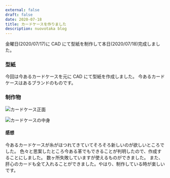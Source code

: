 ```yaml
---
external: false
draft: false
date: 2020-07-18
title: カードケースを作りました
description: nuovotaka blog
---
```


金曜日(2020/07/17)に CAD にて型紙を制作して本日(2020/07/18)完成しました。

### 型紙

今回は今あるカードケースを元に CAD にて型紙を作成しました。
今あるカードケースはあるブランドのものです。

### 制作物

![カードケース正面](/images/20200718_cardcase-1.jpeg)

![カードケースの中身](/images/20200718_cardcase-2.jpeg)

#### 感想

今あるカードケースが糸がほつれてきていてそろそろ新しいのが欲しいところでした。
色々と思案したところ今ある革でもできることが判明したので、作成することにしました。
数ヶ所失敗していますが使えるものができました。
また、肝心のカードも全て入れることができました。やはり、制作している時が楽しいです。
